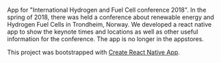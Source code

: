 
App for "International Hydrogen and Fuel Cell conference 2018". In the spring of 2018, there was held a conference about renewable energy and Hydrogen Fuel Cells in Trondheim, Norway. We developed a react native app to show the keynote times and locations as well as other useful information for the conference. The app is no longer in the appstores.

This project was bootstrapped with [Create React Native App](https://github.com/react-community/create-react-native-app).

